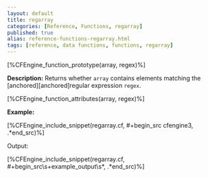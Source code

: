```yaml
---
layout: default
title: regarray
categories: [Reference, Functions, regarray]
published: true
alias: reference-functions-regarray.html
tags: [reference, data functions, functions, regarray]
---
```


[%CFEngine_function_prototype(array, regex)%]

**Description:** Returns whether `array` contains elements matching the
[anchored][anchored]regular expression `regex`.

[%CFEngine_function_attributes(array, regex)%]

**Example:**

[%CFEngine_include_snippet(regarray.cf, #\+begin_src cfengine3, .*end_src)%]

Output:

[%CFEngine_include_snippet(regarray.cf, #\+begin_src\s+example_output\s*, .*end_src)%]

